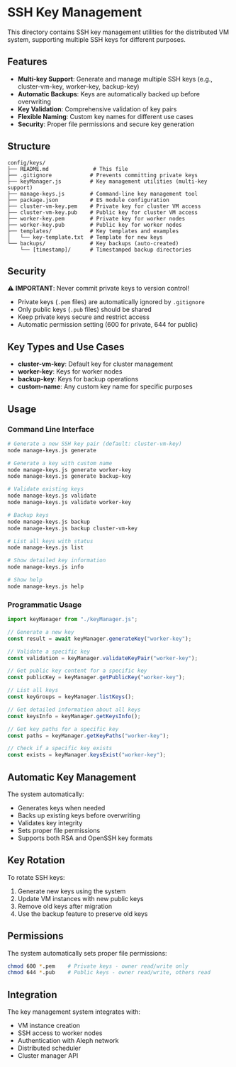 # SSH Key Management

This directory contains SSH key management utilities for the distributed VM system, supporting multiple SSH keys for different purposes.

## Features

- **Multi-key Support**: Generate and manage multiple SSH keys (e.g., cluster-vm-key, worker-key, backup-key)
- **Automatic Backups**: Keys are automatically backed up before overwriting
- **Key Validation**: Comprehensive validation of key pairs
- **Flexible Naming**: Custom key names for different use cases
- **Security**: Proper file permissions and secure key generation

## Structure

```
config/keys/
├── README.md              # This file
├── .gitignore            # Prevents committing private keys
├── keyManager.js         # Key management utilities (multi-key support)
├── manage-keys.js        # Command-line key management tool
├── package.json          # ES module configuration
├── cluster-vm-key.pem    # Private key for cluster VM access
├── cluster-vm-key.pub    # Public key for cluster VM access
├── worker-key.pem        # Private key for worker nodes
├── worker-key.pub        # Public key for worker nodes
├── templates/            # Key templates and examples
│   └── key-template.txt  # Template for new keys
└── backups/              # Key backups (auto-created)
    └── [timestamp]/      # Timestamped backup directories
```

## Security

⚠️ **IMPORTANT**: Never commit private keys to version control!

- Private keys (`.pem` files) are automatically ignored by `.gitignore`
- Only public keys (`.pub` files) should be shared
- Keep private keys secure and restrict access
- Automatic permission setting (600 for private, 644 for public)

## Key Types and Use Cases

- **cluster-vm-key**: Default key for cluster management
- **worker-key**: Keys for worker nodes
- **backup-key**: Keys for backup operations
- **custom-name**: Any custom key name for specific purposes

## Usage

### Command Line Interface

```bash
# Generate a new SSH key pair (default: cluster-vm-key)
node manage-keys.js generate

# Generate a key with custom name
node manage-keys.js generate worker-key
node manage-keys.js generate backup-key

# Validate existing keys
node manage-keys.js validate
node manage-keys.js validate worker-key

# Backup keys
node manage-keys.js backup
node manage-keys.js backup cluster-vm-key

# List all keys with status
node manage-keys.js list

# Show detailed key information
node manage-keys.js info

# Show help
node manage-keys.js help
```

### Programmatic Usage

```javascript
import keyManager from "./keyManager.js";

// Generate a new key
const result = await keyManager.generateKey("worker-key");

// Validate a specific key
const validation = keyManager.validateKeyPair("worker-key");

// Get public key content for a specific key
const publicKey = keyManager.getPublicKey("worker-key");

// List all keys
const keyGroups = keyManager.listKeys();

// Get detailed information about all keys
const keysInfo = keyManager.getKeysInfo();

// Get key paths for a specific key
const paths = keyManager.getKeyPaths("worker-key");

// Check if a specific key exists
const exists = keyManager.keysExist("worker-key");
```

## Automatic Key Management

The system automatically:

- Generates keys when needed
- Backs up existing keys before overwriting
- Validates key integrity
- Sets proper file permissions
- Supports both RSA and OpenSSH key formats

## Key Rotation

To rotate SSH keys:

1. Generate new keys using the system
2. Update VM instances with new public keys
3. Remove old keys after migration
4. Use the backup feature to preserve old keys

## Permissions

The system automatically sets proper file permissions:

```bash
chmod 600 *.pem    # Private keys - owner read/write only
chmod 644 *.pub    # Public keys - owner read/write, others read
```

## Integration

The key management system integrates with:

- VM instance creation
- SSH access to worker nodes
- Authentication with Aleph network
- Distributed scheduler
- Cluster manager API
